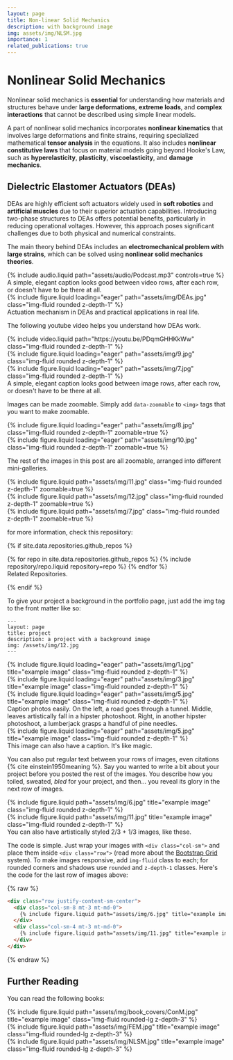 ```yaml
---
layout: page
title: Non-linear Solid Mechanics
description: with background image
img: assets/img/NLSM.jpg
importance: 1
related_publications: true
---
```


# Nonlinear Solid Mechanics

Nonlinear solid mechanics is **essential** for understanding how materials and structures behave under **large deformations**, **extreme loads**, and **complex interactions** that cannot be described using simple linear models.

A part of nonlinear solid mechanics incorporates **nonlinear kinematics** that involves large deformations and finite strains, requiring specialized mathematical **tensor analysis** in the equations. It also includes **nonlinear constitutive laws** that focus on material models going beyond Hooke's Law, such as **hyperelasticity**, **plasticity**, **viscoelasticity**, and **damage mechanics**.


## Dielectric Elastomer Actuators (DEAs)

DEAs are highly efficient soft actuators widely used in **soft robotics** and **artificial muscles** due to their superior actuation capabilities. Introducing two-phase structures to DEAs offers potential benefits, particularly in reducing operational voltages. However, this approach poses significant challenges due to both physical and numerical constraints.

The main theory behind DEAs includes an **electromechanical problem with large strains**, which can be solved using **nonlinear solid mechanics theories**.

<div class="row justify-content-sm-center">
    <div class="col-sm mt-3 mt-md-0">
        {% include audio.liquid path="assets/audio/Podcast.mp3" controls=true %}
    </div>
</div>
<div class="caption">
    A simple, elegant caption looks good between video rows, after each row, or doesn't have to be there at all.
</div>


<div class="row">
    <div class="col-sm mt-3 mt-md-0">
        {% include figure.liquid loading="eager" path="assets/img/DEAs.jpg" class="img-fluid rounded z-depth-1" %}
    </div>
</div>
<div class="caption">
    Actuation mechanism in DEAs and practical applications in real life.
</div>


The following youtube video helps you understand how DEAs work.
<div class="row">
    <div class="col-sm mt-3 mt-md-0">
        {% include video.liquid path="https://youtu.be/PDqmGHHKkWw" class="img-fluid rounded z-depth-1" %}
    </div>
</div>




<div class="row mt-3">
    <div class="col-sm mt-3 mt-md-0">
        {% include figure.liquid loading="eager" path="assets/img/9.jpg" class="img-fluid rounded z-depth-1" %}
    </div>
    <div class="col-sm mt-3 mt-md-0">
        {% include figure.liquid loading="eager" path="assets/img/7.jpg" class="img-fluid rounded z-depth-1" %}
    </div>
</div>
<div class="caption">
    A simple, elegant caption looks good between image rows, after each row, or doesn't have to be there at all.
</div>

Images can be made zoomable.
Simply add `data-zoomable` to `<img>` tags that you want to make zoomable.

<div class="row mt-3">
    <div class="col-sm mt-3 mt-md-0">
        {% include figure.liquid loading="eager" path="assets/img/8.jpg" class="img-fluid rounded z-depth-1" zoomable=true %}
    </div>
    <div class="col-sm mt-3 mt-md-0">
        {% include figure.liquid loading="eager" path="assets/img/10.jpg" class="img-fluid rounded z-depth-1" zoomable=true %}
    </div>
</div>

The rest of the images in this post are all zoomable, arranged into different mini-galleries.

<div class="row mt-3">
    <div class="col-sm mt-3 mt-md-0">
        {% include figure.liquid path="assets/img/11.jpg" class="img-fluid rounded z-depth-1" zoomable=true %}
    </div>
    <div class="col-sm mt-3 mt-md-0">
        {% include figure.liquid path="assets/img/12.jpg" class="img-fluid rounded z-depth-1" zoomable=true %}
    </div>
    <div class="col-sm mt-3 mt-md-0">
        {% include figure.liquid path="assets/img/7.jpg" class="img-fluid rounded z-depth-1" zoomable=true %}
    </div>
</div>



for more information, check this reposiitory: 

{% if site.data.repositories.github_repos %}

<div class="repositories d-flex flex-wrap flex-md-row flex-column justify-content-between align-items-center">
  {% for repo in site.data.repositories.github_repos %}
    {% include repository/repo.liquid repository=repo %}
  {% endfor %}
</div>
<div class="caption">
    Related Repositories.
</div>

{% endif %}



To give your project a background in the portfolio page, just add the img tag to the front matter like so:

    ---
    layout: page
    title: project
    description: a project with a background image
    img: /assets/img/12.jpg
    ---

<div class="row">
    <div class="col-sm mt-3 mt-md-0">
        {% include figure.liquid loading="eager" path="assets/img/1.jpg" title="example image" class="img-fluid rounded z-depth-1" %}
    </div>
    <div class="col-sm mt-3 mt-md-0">
        {% include figure.liquid loading="eager" path="assets/img/3.jpg" title="example image" class="img-fluid rounded z-depth-1" %}
    </div>
    <div class="col-sm mt-3 mt-md-0">
        {% include figure.liquid loading="eager" path="assets/img/5.jpg" title="example image" class="img-fluid rounded z-depth-1" %}
    </div>
</div>
<div class="caption">
    Caption photos easily. On the left, a road goes through a tunnel. Middle, leaves artistically fall in a hipster photoshoot. Right, in another hipster photoshoot, a lumberjack grasps a handful of pine needles.
</div>
<div class="row">
    <div class="col-sm mt-3 mt-md-0">
        {% include figure.liquid loading="eager" path="assets/img/5.jpg" title="example image" class="img-fluid rounded z-depth-1" %}
    </div>
</div>
<div class="caption">
    This image can also have a caption. It's like magic.
</div>

You can also put regular text between your rows of images, even citations {% cite einstein1950meaning %}.
Say you wanted to write a bit about your project before you posted the rest of the images.
You describe how you toiled, sweated, _bled_ for your project, and then... you reveal its glory in the next row of images.

<div class="row justify-content-sm-center">
    <div class="col-sm-8 mt-3 mt-md-0">
        {% include figure.liquid path="assets/img/6.jpg" title="example image" class="img-fluid rounded z-depth-1" %}
    </div>
    <div class="col-sm-4 mt-3 mt-md-0">
        {% include figure.liquid path="assets/img/11.jpg" title="example image" class="img-fluid rounded z-depth-1" %}
    </div>
</div>
<div class="caption">
    You can also have artistically styled 2/3 + 1/3 images, like these.
</div>

The code is simple.
Just wrap your images with `<div class="col-sm">` and place them inside `<div class="row">` (read more about the <a href="https://getbootstrap.com/docs/4.4/layout/grid/">Bootstrap Grid</a> system).
To make images responsive, add `img-fluid` class to each; for rounded corners and shadows use `rounded` and `z-depth-1` classes.
Here's the code for the last row of images above:

{% raw %}

```html
<div class="row justify-content-sm-center">
  <div class="col-sm-8 mt-3 mt-md-0">
    {% include figure.liquid path="assets/img/6.jpg" title="example image" class="img-fluid rounded z-depth-1" %}
  </div>
  <div class="col-sm-4 mt-3 mt-md-0">
    {% include figure.liquid path="assets/img/11.jpg" title="example image" class="img-fluid rounded z-depth-1" %}
  </div>
</div>
```

{% endraw %}


## Further Reading

You can read the following books:

<div class="row">
  <div class="col-sm-4 mt-3 mt-md-0">
    {% include figure.liquid path="assets/img/book_covers/ConM.jpg" title="example image" class="img-fluid rounded-lg z-depth-3" %}
  </div>
  <div class="col-sm-4 mt-3 mt-md-0">
    {% include figure.liquid path="assets/img/FEM.jpg" title="example image" class="img-fluid rounded-lg z-depth-3" %}
  </div>
  <div class="col-sm-4 mt-3 mt-md-0">
    {% include figure.liquid path="assets/img/NLSM.jpg" title="example image" class="img-fluid rounded-lg z-depth-3" %}
  </div>
</div>